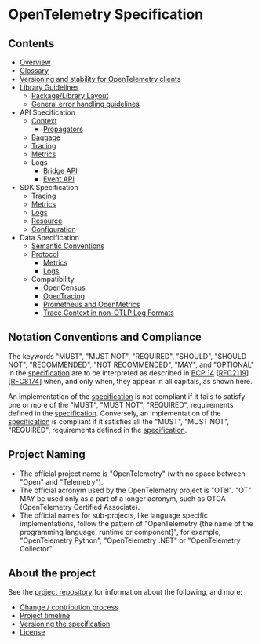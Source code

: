 <!--- Hugo front matter used to generate the website version of this page:
linkTitle: OTel spec
no_list: true
cascade:
  body_class: otel-docs-spec
  github_repo: &repo https://github.com/open-telemetry/opentelemetry-specification
  github_subdir: specification
  path_base_for_github_subdir: tmp/otel/specification
  github_project_repo: *repo
path_base_for_github_subdir:
  from: tmp/otel/specification/_index.md
  to: README.md
--->

# OpenTelemetry Specification

## Contents

- [Overview](overview.md)
- [Glossary](glossary.md)
- [Versioning and stability for OpenTelemetry clients](versioning-and-stability.md)
- [Library Guidelines](library-guidelines.md)
  - [Package/Library Layout](library-layout.md)
  - [General error handling guidelines](error-handling.md)
- API Specification
  - [Context](context/README.md)
    - [Propagators](context/api-propagators.md)
  - [Baggage](baggage/api.md)
  - [Tracing](trace/api.md)
  - [Metrics](metrics/api.md)
  - Logs
    - [Bridge API](logs/bridge-api.md)
    - [Event API](logs/event-api.md)
- SDK Specification
  - [Tracing](trace/sdk.md)
  - [Metrics](metrics/sdk.md)
  - [Logs](logs/sdk.md)
  - [Resource](resource/sdk.md)
  - [Configuration](configuration/README.md)
- Data Specification
  - [Semantic Conventions](overview.md#semantic-conventions)
  - [Protocol](protocol/README.md)
    - [Metrics](metrics/data-model.md)
    - [Logs](logs/data-model.md)
  - Compatibility
    - [OpenCensus](compatibility/opencensus.md)
    - [OpenTracing](compatibility/opentracing.md)
    - [Prometheus and OpenMetrics](compatibility/prometheus_and_openmetrics.md)
    - [Trace Context in non-OTLP Log Formats](compatibility/logging_trace_context.md)

## Notation Conventions and Compliance

The keywords "MUST", "MUST NOT", "REQUIRED", "SHOULD",
"SHOULD NOT", "RECOMMENDED", "NOT RECOMMENDED", "MAY", and "OPTIONAL" in the
[specification][] are to be interpreted as described in [BCP
14](https://tools.ietf.org/html/bcp14)
[[RFC2119](https://tools.ietf.org/html/rfc2119)]
[[RFC8174](https://tools.ietf.org/html/rfc8174)] when, and only when, they
appear in all capitals, as shown here.

An implementation of the [specification][] is not compliant if it fails to
satisfy one or more of the "MUST", "MUST NOT", "REQUIRED",
requirements defined in the [specification][]. Conversely, an
implementation of the [specification][] is compliant if it satisfies all the
"MUST", "MUST NOT", "REQUIRED", requirements defined in the [specification][].

## Project Naming

- The official project name is "OpenTelemetry" (with no space between "Open" and
  "Telemetry").
- The official acronym used by the OpenTelemetry project is "OTel". "OT" MAY be
  used only as a part of a longer acronym, such as OTCA (OpenTelemetry Certified Associate).
- The official names for sub-projects, like language specific implementations,
  follow the pattern of "OpenTelemetry {the name of the programming language,
  runtime or component}", for example, "OpenTelemetry Python", "OpenTelemetry
  .NET" or "OpenTelemetry Collector".

## About the project

See the [project repository][] for information about the following, and more:

- [Change / contribution process](../README.md#change--contribution-process)
- [Project timeline](../README.md#project-timeline)
- [Versioning the specification](../README.md#versioning-the-specification)
- [License](../README.md#license)

[project repository]: https://github.com/open-telemetry/opentelemetry-specification
[specification]: overview.md
